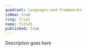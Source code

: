```yaml
---
quadrant: languages-and-frameworks
isNew: true
ring: Trial
name: Title5
published: true
---
```


Description goes here
